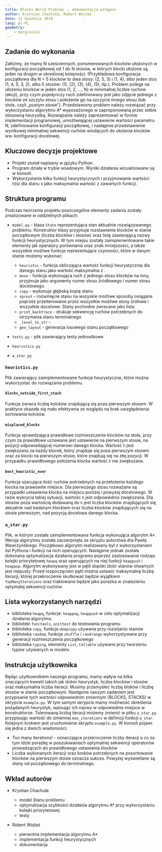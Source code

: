```yaml
---
title: Blocks World Problem -- dokumentacja wstępna
author: Krystian Chachuła, Robert Wojtaś
date: 11 kwietnia 2019
lang: pl-PL
geometry:
    - margin=1in
---
```

## Zadanie do wykonania

Załóżmy, że mamy N sześciennych, ponumerowanych klocków ułożonych w konfiguracji początkowej od 1 do N stosów, w których klocki ułożone są jeden na drugim w określonej kolejności. 
(Przykładowa konfiguracja początkowa dla N = 5 klocków to dwa stosy: (2, 5, 3) i (1, 4), albo jeden stos (1, 4, 5, 3, 2), albo 5 stosów: (1), (2), (3), (4), (5), itp.). 
Problem polega na ułożeniu klocków w jeden stos (1, 2, …, N) w minimalnej liczbie ruchów (akcji), przy czym pojedynczy ruch zdefiniowany jest jako zdjęcie jednego z klocków ze szczytu 
stosu i położenie go na szczycie innego stosu (lub stole, czyli „pustym stosie”). Przedstawiony problem należy rozwiązać przy wykorzystaniu algorytmu A* wyposażonego w zaproponowaną 
przez siebie stosowną heurystką. Rozwiązanie należy zaprezentować w formie implementacji programowej, umożliwiającej ustawienie wartości parametru N, zdefiniowanie konfiguracji 
początkowej, i następnie przedstawienie wynikowej minimalnej sekwencji ruchów wiodących do ułożenia klocków ww. konfiguracji docelowej.

## Kluczowe decyzje projektowe

* Projekt został napisany w języku Python.
* Program działa w trybie wsadowym. Wyniki działania wizualizowane są w konsoli.
* Wykorzystanie kilku funkcji heurystycznych i przyjmowanie wartości h(s) dla stanu s jako maksymalna wartość z zawartych funkcji.

## Struktura programu

Podczas tworzenia projektu poszczególne elementy zadania zostały zrealizowane w oddzielnych plikach:

* `model.py` - klasa `State` reprezentująca stan aktualnie rozwiązywanego problemu. Konstruktor klasy przyjmuje rozstawienie klocków w stanie początkowym (liczba klocków i stosów) oraz listę zawierającą nazwy funkcji heurystycznych.
 W tym miejsu zostały zaimplementowane takie elementy jak operatory porównania oraz znak mniejszości, a także wszystkie możliwe funkcje reprezentujące czynności, które w danym 
 stanie możemy wykonać:
	* `heuristic` - funkcja obliczająca wartość funkcji heurystycznej dla danego stanu jako wartość maksymalna z .
	* `move` - funkcja wykonująca ruch z jednego stosu klocków na inny, przyjmuje jako argumenty numer stosu źródłowego i numer stosu docelowego.
	* `copy` - wykonuje głęboką kopię stanu 
	* `sprout` - rozwinięcie stanu na wszyskie możliwe sposoby osiągane poprzez przeiterowanie przez wszystkie możliwe stosy źrółowe i wszystkie docelowe. Stany pochodne zwracane jako lista.
	* `print_backtrace` - drukuje sekwencję ruchów potrzebnych do otrzymania stanu terminalnego
	* `_level_to_str` -
	* `gen_layout` - generacja losowego stanu początkowego	

* `tests.py` - plik zawierający testy jednostkowe	
* `heuristics.py` 
* `a_star_py`

### `heuristics.py` 

Plik zawierający zaimplementowane funkcje heurystyczne, które można wykorzystać do rozwiązania problemu.

#### `blocks_outside_first_stack`

Funkcja zwraca liczbę kolcków znajdującą się poza pierwszym stosem. W praktyce okazała się mało efektywna ze względu na brak uwzględnienia sortowania kolcków.

#### `misplaced_blocks`

Funkcja sprawdzająca prawidłowe rozmieszczenie klocków na stole, przy czym za prawidłowe uznawane jest ustawienie na pierwszym stosie, na pozycji odpowiadającej numerowi 
danego klocka. Wartość `h` jest zwiększana za każdy klocek, który znajduje się poza pierwszym stosem oraz za klocki na pierwszym stosie, które znajdują się na złej pozycji. 
W przypadku prawidłowego położenia klocka wartość `h` nie zwiększana.

#### `best_heuristic_ever`

Funkcja szacująca ilość ruchów potrzebnych na przełożenie każdego klocka na prawowite miejsce. Dla pierwszego stosu rozważane są przypadki ustawienia klocka na miejscu 
poniżej i powyżej docelowego. W razie wykrycia takiej sytuacji, wartość `h` jest odpowiednio zwiększana. Dla stosów poza wartością dodawaną do `h` jest liczba klocków 
znajdujących się aktualnie nad badanym klockiem oraz liczba klocków znajdujących się na stosie pierwszym, nad pozycją docelowa danego klocka. 

### `a_star.py`

Plik, w którym została zaimplementowana funkcja wykonująca algorytm A*. Wersja algorytmu została zaczerpnięta ze skryptu autorstwa dra Pawła Wawrzyńśkiego. Początkowo algorytm 
realizowany był z wykorzystaniem list Pythona i funkcji na nich operujących. Następnie jednak została dokonana optymalizacja działania programu poprzez zastosowanie rodzaju kolejki
priorytetowej `heapq` oraz operujących na niej funkcji `heappush` i `heappop`. Algorytm wykonywany jest w pętli dopóki zbiór stanów otwartych jest niepusty. Przed rozpoczęciem pętli
można ustawić maksymalną liczbę iteracji, której przekroczenie skutkować będzie wyjątkiem `TooManyIterations` oraz traktowane będzie jako porażka w znalezieniu optymalej sekwencji ruchów.

## Lista wykorzystanych narzędzi

* biblioteka `heapq`, funkcje: `heappop`, `heappush` w celu optymalizacji działania algorytmu
* biblioteki `functools`, `unittest` do testowania programu
* biblioteka `copy`, funkcja `deepcopy` używana przy rozwijaniu stanów
* biblioteka `random`, funkcje `shuffle` i `randrange` wykorzystywane przy generacji rozmieszczenia początkowego
* biblioteka `typing`, elementy `List`, `Callable` używane przy tworzeniu typów używanych w modelu 

## Instrukcja użytkownika

Będąc użytkownikiem naszego programu, mamy wpływ na kilka znaczących kwestii takich jak dobór heurystyk, liczba klocków i stosów oraz maksymalna liczba iteracji. Musimy przemyśleć liczbę bloków i liczbę stosów w stanie początkowym. Następnie naszym zadaniem jest przypisanie tych wartości 
odpowiednim zmiennym (BLOCKS, STACKS) w skrypcie `example.py`. W tym samym skrypcie mamy możliwość określenia pożądanych heurystyk, wpisując ich nazwy w odpowiednie miejsce w konstruktorze.
 Tolerowaną liczbą iteracji możemy zmienić w pliku `a_star.py` przypisując wartość do zmiennej `max_iterations` w definicji funkcji `a_star`. Kolejnym krokiem jest uruchomienie skryptu `example.py`. 
 W konsoli pojawi się jedna z dwóch wiadomości:

* Too many iterations! - oznaczające przekroczenie liczby iteracji a co za tym idzie porażkę w poszukiwaniach optymalnej sekwencji operatorów prowadzących do prawidłowego ustawienia klocków
* Liczba wykonanych iteracji oraz kroków potrzebnych na posortowanie klocków na pierwszym stosie oznacza sukces. Powyżej wyświetlane są stany od początkowego do terminalnego. 

## Wkład autorów

* Krystian Chachuła
	* model Stanu problemu
	* optymalizacja szybkości działania algorytmu A* przy wykorzystaniu kolejki priorytetowej
	* testy
	
* Robert Wojtaś
	* pierwotna implementacja algorytmu A*
	* implementacja funkcji heurystycznych
	* dokumentacja